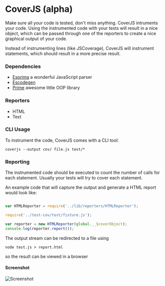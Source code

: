 CoverJS (alpha)
===============

Make sure all your code is tested, don't miss anything.
CoverJS intruments your code. Using the instrumented code with your tests
will result in a nice object, which can be passed through one of the reporters
to create a nice graphical output of your code.

Instead of instrumenting lines (like JSCoverage), CoverJS will instrument
statements, which should result in a more precise result.

### Dependencies

- [Esprima](https://github.com/ariya/esprima) a wonderful JavaScript parser
- [Escodegen](https://github.com/Constellation/escodegen)
- [Prime](https://github.com/mootools/prime) awesome little OOP library

### Reporters

 - HTML
 - Text

### CLI Usage

To instrument the code, CoverJS comes with a CLI tool:

	coverjs --output cov/ file.js test/*

### Reporting

The instrumented code should be executed to count the number of calls for each statement.
Usually your tests will try to cover each statement.

An example code that will capture the output and generate a HTML report would look like:

```js

var HTMLReporter = require('../lib/reporters/HTMLReporter');

require('../test-cov/test/fixture.js');

var reporter = new HTMLReporter(global.__$coverObject);
console.log(reporter.report());
```

The output stream can be redirected to a file using

	node test.js > report.html

so the result can be viewed in a browser

#### Screenshot

![Screenshot](http://i.imgur.com/lxGpb.png)
